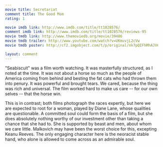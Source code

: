 ```yaml
---
movie title: Secretariat
comment title: The Good Mom
rating: 1

movie imdb link: http://www.imdb.com/title/tt1028576/
comment imdb link: http://www.imdb.com/title/tt1028576/reviews-95
movie tmdb link: http://www.themoviedb.org/movie/39486
movie tmdb trailer: http://www.youtube.com/watch?v=UKmuvjL2cVw
movie tmdb poster: http://cf2.imgobject.com/t/p/original/nk7pQIFhMhAJV6rCYPyeuvRk9x3.jpg

layout: comment
---
```


"Seabiscuit" was a film worth watching. It was masterfully structured, as I noted at the time. It was not about a horse so much as the people of America coming from behind and besting the fat cats who had thrown them into penury. It was powerful and brought tears. We cared, because the thing was rich and universal. The film worked hard to make us care -- for our own selves -- that the horse win.

This is in contrast; both films photograph the races expertly, but here we are expected to root for a woman, played by Diane Lane, whose qualities are questionable. A committed soul could form the basis of a film, but she does absolutely nothing worthy of our investment other than taking a chance that she had to. She is supported by beast and men, about whom we care little. Malkovich may have been the worst choice for this, excepting Keanu Reeves. The only engaging character here is the neoracist stable hand, who alone is allowed to come across as an admirable soul.